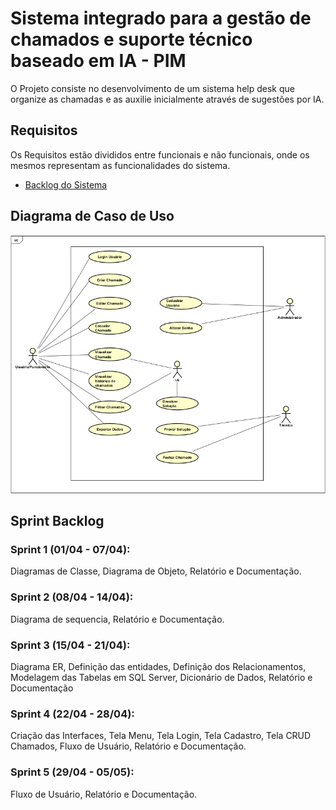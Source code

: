 # Sistema integrado para a gestão de chamados e suporte técnico baseado em IA - PIM 
O Projeto consiste no desenvolvimento de um sistema help desk que organize as chamadas e as auxilie inicialmente através de sugestões por IA.

## Requisitos
Os Requisitos estão divididos entre funcionais e não funcionais, onde os mesmos representam as funcionalidades do sistema.

- [Backlog do Sistema](Backlog.html)
    
## Diagrama de Caso de Uso
[![Diagrama de Caso de Uso](https://github.com/PedroRSouza0/PIM3/blob/main/Caso_De_Uso.png?raw=true)](https://github.com/PedroRSouza0/PIM3/blob/main/DiagramaProjeto.asta)

## Sprint Backlog 
### Sprint 1 (01/04 - 07/04):
Diagramas de Classe, Diagrama de Objeto, Relatório e Documentação.

### Sprint 2 (08/04 - 14/04):
Diagrama de sequencia, Relatório e Documentação.

### Sprint 3 (15/04 - 21/04):
Diagrama ER, Definição das entidades, Definição dos Relacionamentos, Modelagem das Tabelas em SQL Server, Dicionário de Dados, Relatório e Documentação

### Sprint 4 (22/04 - 28/04):
Criação das Interfaces, Tela Menu, Tela Login, Tela Cadastro, Tela CRUD Chamados, Fluxo de Usuário, Relatório e Documentação.

### Sprint 5 (29/04 - 05/05):
Fluxo de Usuário, Relatório e Documentação.

